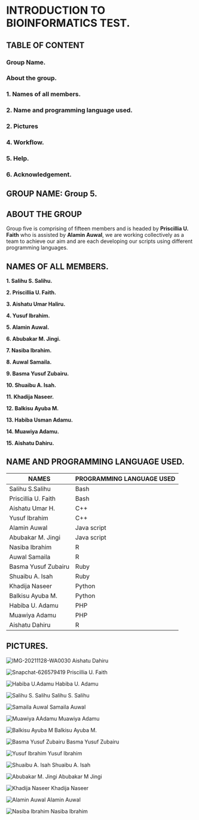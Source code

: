 # INTRODUCTION TO BIOINFORMATICS TEST.

## TABLE OF CONTENT
### Group Name.
### About the group.
### 1. Names of all members.
### 2. Name and programming language used.
### 2. Pictures
### 4. Workflow.
### 5. Help.
### 6. Acknowledgement.

## GROUP NAME: Group 5.

## ABOUT THE GROUP

Group five is comprising of fifteen members and is headed by **Priscillia U. Faith** who is assisted by **Alamin Auwal**, we are working collectively as a team to achieve our aim and  are each developing our scripts using different programming languages.

## NAMES OF ALL MEMBERS.

**1. Salihu S. Salihu.**

**2. Priscillia U. Faith.**

**3. Aishatu Umar Haliru.**

**4. Yusuf Ibrahim.**

**5. Alamin Auwal.**

**6. Abubakar M. Jingi.**

**7. Nasiba Ibrahim.**

**8. Auwal Samaila.**

**9. Basma Yusuf Zubairu.**

**10. Shuaibu A. Isah.**

**11. Khadija Naseer.**

**12. Balkisu Ayuba M.**

**13. Habiba Usman Adamu.**

**14. Muawiya Adamu.**

**15. Aishatu Dahiru.**

## NAME AND PROGRAMMING LANGUAGE USED.

| NAMES | PROGRAMMING LANGUAGE USED |
| ------------- | ------------- |
| Salihu S.Salihu | Bash  |
| Priscillia U. Faith  | Bash |
| Aishatu Umar H.  | C++  |
| Yusuf Ibrahim  | C++  |
| Alamin Auwal  | Java script |
| Abubakar M. Jingi  | Java script  |
| Nasiba Ibrahim  | R |
| Auwal Samaila  | R  |
| Basma Yusuf Zubairu | Ruby  |
| Shuaibu A. Isah  | Ruby  |
| Khadija Naseer  | Python  |
| Balkisu Ayuba M. | Python  |
| Habiba U. Adamu  | PHP  |
| Muawiya Adamu  | PHP |
| Aishatu Dahiru  | R  |




## PICTURES.
![IMG-20211128-WA0030](https://user-images.githubusercontent.com/94042365/143781162-46b9b177-a5a6-496a-b92b-b2bd39ab7964.jpg)
Aishatu Dahiru

![Snapchat-626579419](https://user-images.githubusercontent.com/94042365/143781168-1e24ff21-bd52-4e6b-a67e-f737701a3e9a.jpg)
Priscillia U. Faith

![Habiba U.Adamu](https://user-images.githubusercontent.com/94042365/143778717-587539c9-2062-43a2-af5b-b0b8722f8390.jpg)
Habiba U. Adamu

![Salihu S. Salihu](https://user-images.githubusercontent.com/94042365/143778718-abdc0afe-3124-4560-a4d8-46c310401d44.jpg)
Salihu S. Salihu

![Samaila Auwal](https://user-images.githubusercontent.com/94042365/143778719-8e02b172-d72c-49fd-8d18-2097af9bb26b.jpg)
Samaila Auwal

![Muawiya AAdamu](https://user-images.githubusercontent.com/94042365/143778720-8cca98ec-d87c-4ed6-8b7a-2502353b3895.jpg)
Muawiya Adamu

![Balkisu Ayuba M](https://user-images.githubusercontent.com/94042365/143778721-171ffc3e-8b9b-4bb4-8387-d1129e02470e.jpg)
Balkisu Ayuba M.

![Basma Yusuf Zubairu](https://user-images.githubusercontent.com/94042365/143778722-ac5d60b2-cced-4896-9358-b47452f909e2.jpg)
Basma Yusuf Zubairu

![Yusuf Ibrahim](https://user-images.githubusercontent.com/94042365/143778724-8e8fc329-6481-4da1-be5d-229bae985738.jpg)
Yusuf Ibrahim

![Shuaibu A. Isah](https://user-images.githubusercontent.com/94042365/143778726-faad8248-61d9-48b2-af12-2ac3d9e49202.jpg)
Shuaibu A. Isah

![Abubakar M. Jingi](https://user-images.githubusercontent.com/94042365/143778727-d257bb63-d8ae-4eb5-8ba7-e3ce45222e8e.jpg)
Abubakar M Jingi

![Khadija Naseer](https://user-images.githubusercontent.com/94042365/143778730-fbc4c8fe-7699-433f-a1c4-ca96bb13d054.jpg)
Khadija Naseer

![Alamin Auwal](https://user-images.githubusercontent.com/94042365/143778731-549b86ec-2669-48e7-92fc-ae524154c7a6.jpg)
Alamin Auwal

![Nasiba Ibrahim](https://user-images.githubusercontent.com/94042365/143778732-a3f57dd4-d73a-4fd9-a1fc-9bee0f1f2cdb.jpg)
Nasiba Ibrahim




